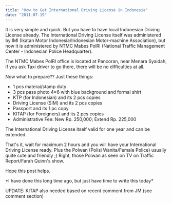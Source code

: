 ```yaml
---
title: "How to Get International Driving License in Indonesia"
date: "2011-07-19"
---
```


It is very simple and quick. But you have to have local Indonesian Driving License already. The International Driving License itself was administered by IMI (Ikatan Motor Indonesia/Indonesian Motor-machine Association), but now it is administered by NTMC Mabes PolRI (National Traffic Management Center - Indonesian Police Headquarter).

The NTMC Mabes PolRI office is located at Pancoran, near Menara Syaidah, if you ask Taxi driver to go there, there will be no difficulties at all.

Now what to prepare?? Just these things:

- 1 pcs materai/stamp duty
- 3 pcs pass photo 4×6 with blue background and formal shirt
- KTP (for Indonesian) and its 2 pcs copies
- Driving License (SIM) and its 2 pcs copies
- Passport and its 1 pc copy
- KITAP (for Foreigners) and its 2 pcs copies
- Administrative Fee: New Rp. 250,000; Extend Rp. 225,000

The International Driving License itself valid for one year and can be extended.

That's it, wait for maximum 2 hours and you will have your International Driving License ready. Plus the Polwan (Polisi Wanita/Female Police) usually quite cute and friendly ;) Right, those Polwan as seen on TV on Traffic Report/Farah Quinn's show.

Hope this post helps.

\*I have done this long time ago, but just have time to write this today\*

UPDATE: KITAP also needed based on recent comment from JM (see comment section)
